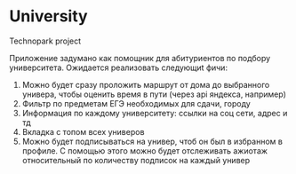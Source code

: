 # University
Technopark project

Приложение задумано как помощник для абитуриентов по подбору университета.
Ожидается реализовать следующиt фичи:
1. Можно будет сразу проложить маршрут от дома до выбранного универа, чтобы оценить время в пути (через api яндекса, например)
2. Фильтр по предметам ЕГЭ необходимых для сдачи, городу
3. Информация по каждому университету: ссылки на соц сети, адрес и тд
4. Вкладка с топом всех универов
5. Можно будет подписываться на универ, чтоб он был в избранном в профиле. С помощью этого можно будет отслеживать ажиотаж относительный по количеству подписок на каждый универ  
